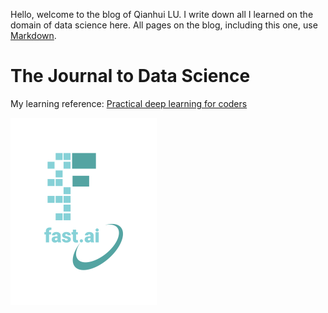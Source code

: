 Hello, welcome to the blog of Qianhui LU. I write down all I learned on the domain of data science here.
All pages on the blog, including this one, use [Markdown](https://guides.github.com/features/mastering-markdown/). 

# The Journal to Data Science

My learning reference:
[Practical deep learning for coders](https://course.fast.ai/)  

![Image of fast.ai logo](images/logo.png)

